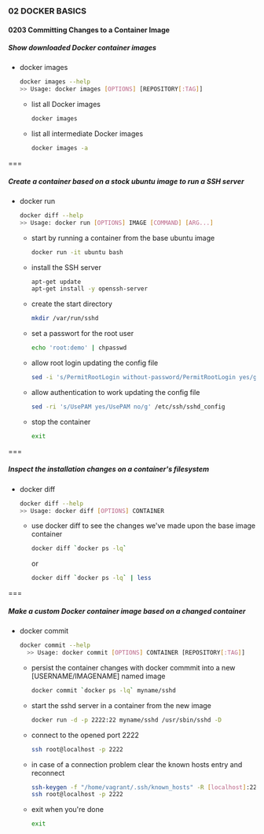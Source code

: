 ### 02 DOCKER BASICS
#### 0203 Committing Changes to a Container Image

##### Show downloaded Docker container images

- docker images
  ```bash
  docker images --help
  >> Usage: docker images [OPTIONS] [REPOSITORY[:TAG]]
  ```

  - list all Docker images
    ```bash
    docker images
    ```

  - list all intermediate Docker images
    ```bash
    docker images -a
    ```

===

##### Create a container based on a stock ubuntu image to run a SSH server

- docker run
  ```bash
  docker diff --help
  >> Usage: docker run [OPTIONS] IMAGE [COMMAND] [ARG...]
  ```

  - start by running a container from the base ubuntu image
    ```bash
    docker run -it ubuntu bash
    ```

  - install the SSH server
    ```bash
    apt-get update
    apt-get install -y openssh-server
    ```

  - create the start directory
    ```bash
    mkdir /var/run/sshd
    ```

  - set a passwort for the root user
    ```bash
    echo 'root:demo' | chpasswd
    ```

  - allow root login updating the config file
    ```bash
    sed -i 's/PermitRootLogin without-password/PermitRootLogin yes/g' /etc/ssh/sshd_config
    ```

  - allow authentication to work updating the config file
    ```bash
    sed -ri 's/UsePAM yes/UsePAM no/g' /etc/ssh/sshd_config
    ```

  - stop the container
    ```bash
    exit
    ```

===

##### Inspect the installation changes on a container's filesystem

- docker diff
  ```bash
  docker diff --help
  >> Usage: docker diff [OPTIONS] CONTAINER
  ```

  - use docker diff to see the changes we've made upon the base image container
    ```bash
    docker diff `docker ps -lq`
    ```

    or

    ```bash
    docker diff `docker ps -lq` | less
    ```

===

##### Make a custom Docker container image based on a changed container

- docker commit
  ```bash
  docker commit --help
    >> Usage: docker commit [OPTIONS] CONTAINER [REPOSITORY[:TAG]]
  ```

  - persist the container changes with docker commmit into a new [USERNAME/IMAGENAME] named image
    ```bash
    docker commit `docker ps -lq` myname/sshd
    ```

  - start the sshd server in a container from the new image
    ```bash
    docker run -d -p 2222:22 myname/sshd /usr/sbin/sshd -D
    ```

  - connect to the opened port 2222
    ```bash
    ssh root@localhost -p 2222
    ```

  - in case of a connection problem clear the known hosts entry and reconnect
    ```bash
    ssh-keygen -f "/home/vagrant/.ssh/known_hosts" -R [localhost]:2222
    ssh root@localhost -p 2222
    ```

  - exit when you're done
    ```bash
    exit
    ```
